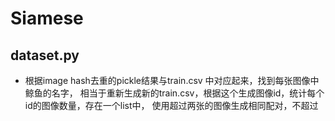 # Siamese
## dataset.py
* 根据image hash去重的pickle结果与train.csv 中对应起来，找到每张图像中鲸鱼的名字，
相当于重新生成新的train.csv，根据这个生成图像id，统计每个id的图像数量，存在一个list中，
使用超过两张的图像生成相同配对，不超过
